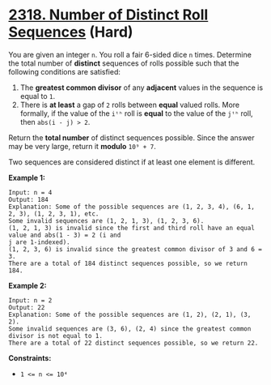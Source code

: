 # [2318. Number of Distinct Roll Sequences][link] (Hard)

[link]: https://leetcode.com/problems/number-of-distinct-roll-sequences/

You are given an integer `n`. You roll a fair 6-sided dice `n` times. Determine the total number of
**distinct** sequences of rolls possible such that the following conditions are satisfied:

1. The **greatest common divisor** of any **adjacent** values in the sequence is equal to `1`.
2. There is **at least** a gap of `2` rolls between **equal** valued rolls. More formally, if the
value of the `iᵗʰ` roll is **equal** to the value of the `jᵗʰ` roll, then `abs(i - j) > 2`.

Return the **total number** of distinct sequences possible. Since the answer may be very large,
return it **modulo** `10⁹ + 7`.

Two sequences are considered distinct if at least one element is different.

**Example 1:**

```
Input: n = 4
Output: 184
Explanation: Some of the possible sequences are (1, 2, 3, 4), (6, 1, 2, 3), (1, 2, 3, 1), etc.
Some invalid sequences are (1, 2, 1, 3), (1, 2, 3, 6).
(1, 2, 1, 3) is invalid since the first and third roll have an equal value and abs(1 - 3) = 2 (i and
j are 1-indexed).
(1, 2, 3, 6) is invalid since the greatest common divisor of 3 and 6 = 3.
There are a total of 184 distinct sequences possible, so we return 184.
```

**Example 2:**

```
Input: n = 2
Output: 22
Explanation: Some of the possible sequences are (1, 2), (2, 1), (3, 2).
Some invalid sequences are (3, 6), (2, 4) since the greatest common divisor is not equal to 1.
There are a total of 22 distinct sequences possible, so we return 22.
```

**Constraints:**

- `1 <= n <= 10⁴`
